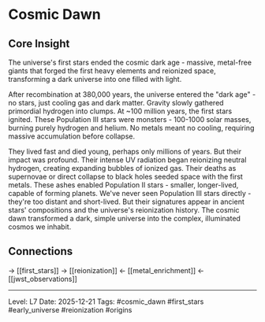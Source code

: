# Cosmic Dawn

## Core Insight
The universe's first stars ended the cosmic dark age - massive, metal-free giants that forged the first heavy elements and reionized space, transforming a dark universe into one filled with light.

After recombination at 380,000 years, the universe entered the "dark age" - no stars, just cooling gas and dark matter. Gravity slowly gathered primordial hydrogen into clumps. At ~100 million years, the first stars ignited. These Population III stars were monsters - 100-1000 solar masses, burning purely hydrogen and helium. No metals meant no cooling, requiring massive accumulation before collapse.

They lived fast and died young, perhaps only millions of years. But their impact was profound. Their intense UV radiation began reionizing neutral hydrogen, creating expanding bubbles of ionized gas. Their deaths as supernovae or direct collapse to black holes seeded space with the first metals. These ashes enabled Population II stars - smaller, longer-lived, capable of forming planets. We've never seen Population III stars directly - they're too distant and short-lived. But their signatures appear in ancient stars' compositions and the universe's reionization history. The cosmic dawn transformed a dark, simple universe into the complex, illuminated cosmos we inhabit.

## Connections
→ [[first_stars]]
→ [[reionization]]
← [[metal_enrichment]]
← [[jwst_observations]]

---
Level: L7
Date: 2025-12-21
Tags: #cosmic_dawn #first_stars #early_universe #reionization #origins